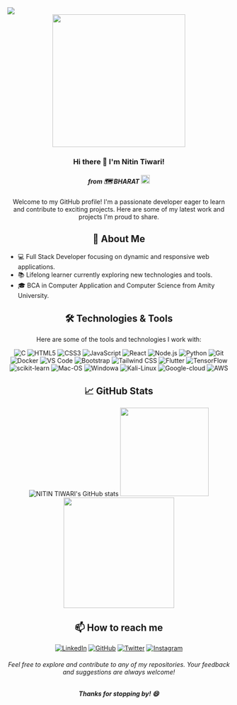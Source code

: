 

<!--
**thedarknight01/thedarknight01** is a ✨ _special_ ✨ repository because its `README.md` (this file) appears on your GitHub profile.

Here are some ideas to get you started:

- 🔭 I’m currently working on ...
- 🌱 I’m currently learning ...
- 👯 I’m looking to collaborate on ...
- 🤔 I’m looking for help with ...
- 💬 Ask me about ...
- 📫 How to reach me: ...
- 😄 Pronouns: ...
- ⚡ Fun fact: ...
-->

 <img src="https://visitor-badge.laobi.icu/badge?page_id=thedarknight01.thedarknight01&"  />
 
<div align="center">
<img src= "https://media.giphy.com/media/v1.Y2lkPTc5MGI3NjExZDBlenJtYTZiY3RucnM2ZzdjZ3F1dGFpY3JxcGM4eHVncjd0dHY5cCZlcD12MV9pbnRlcm5hbF9naWZfYnlfaWQmY3Q9Zw/2IudUHdI075HL02Pkk/giphy.gif" height="300px">
 
### Hi there 👋 I'm Nitin Tiwari!
##### from 🗺️ BHARAT <img src="https://media.giphy.com/media/v1.Y2lkPTc5MGI3NjExNnF1NGh2bTQ2OHB4c2w1ejkybDRnaXlwbjh2Zm1oYmliN203OWFuMCZlcD12MV9pbnRlcm5hbF9naWZfYnlfaWQmY3Q9cw/3ko3ZmwnSOpPmPkBsb/giphy.gif" height="20px" width="20px">

Welcome to my GitHub profile! I'm a passionate developer eager to learn and contribute to exciting projects. Here are some of my latest work and projects I'm proud to share.

## 🚀 About Me
<UL align="left">
<li>💻 Full Stack Developer focusing on dynamic and responsive web applications.</li>
<li> 📚 Lifelong learner currently exploring new technologies and tools.</li>
<li> 🎓 BCA in Computer Application and Computer Science from Amity University.</li>
</UL>

## 🛠️ Technologies & Tools

Here are some of the tools and technologies I work with:

![C](https://img.shields.io/badge/C-6B478E?style=flat-square&logo=c&logoColor=white) 
![HTML5](https://img.shields.io/badge/-HTML5-E34F26?style=flat-square&logo=html5&logoColor=white)
![CSS3](https://img.shields.io/badge/-CSS3-1572B6?style=flat-square&logo=css3)
![JavaScript](https://img.shields.io/badge/-JavaScript-F7DF1E?style=flat-square&logo=javascript&logoColor=black)
![React](https://img.shields.io/badge/-React-61DAFB?style=flat-square&logo=react&logoColor=black)
![Node.js](https://img.shields.io/badge/-Node.js-339933?style=flat-square&logo=node.js&logoColor=white)
![Python](https://img.shields.io/badge/-Python-3776AB?style=flat-square&logo=python&logoColor=white)
![Git](https://img.shields.io/badge/-Git-F05032?style=flat-square&logo=git&logoColor=white)
![Docker](https://img.shields.io/badge/-Docker-2496ED?style=flat-square&logo=docker&logoColor=white)
![VS Code](https://img.shields.io/badge/-VS%20Code-007ACC?style=flat-square&logo=visual-studio-code&logoColor=white)
![Bootstrap](https://img.shields.io/badge/-Bootstrap-563D7C?style=flat-square&logo=bootstrap&logoColor=white)
![Tailwind CSS](https://img.shields.io/badge/-Tailwind%20CSS-38B2AC?style=flat-square&logo=tailwind-css&logoColor=white)
![Flutter](https://img.shields.io/badge/-Flutter-02569B?style=flat-square&logo=flutter&logoColor=white)
![TensorFlow](https://img.shields.io/badge/-TensorFlow-FF6F00?style=flat-square&logo=tensorflow&logoColor=white)
![scikit-learn](https://img.shields.io/badge/-scikit--learn-F7931E?style=flat-square&logo=scikit-learn&logoColor=white)
![Mac-OS](https://img.shields.io/badge/MAC%20OS%20-949494?style=flat-square&logo=macos&logoColor=white)
![Windowa](https://img.shields.io/badge/Windows%20-1564B2?style=flat-square&logo=windows&logoColor=white) 
![Kali-Linux](https://img.shields.io/badge/Kali%20Linux%20%20-CB6651?style=flat-square&logo=kalilinux&logoColor=white)
![Google-cloud](https://img.shields.io/badge/Google%20Cloud%20-FFE084?style=flat-square&logo=google%20cloud&logoColor=white)
![AWS](https://img.shields.io/badge/AWS%20-E5C976?style=flat-square&logo=Amazon&logoColor=white)



## 📈 GitHub Stats
<div>

![NITIN TIWARI's GitHub stats](https://github-readme-stats.vercel.app/api?username=thedarknight01&show_icons=true&theme=radical)
<img src="https://github-readme-stats.vercel.app/api/top-langs?username=thedarknight01&show_icons=true&locale=en&layout=compact&theme=radical&disable_animations=true" height="200px"><br>
<img src="https://github-profile-trophy.vercel.app/?username=thedarknight01&row=2&column=3&theme=gruvbox" height="250px">
</div>

## 📫 How to reach me

[![LinkedIn](https://img.shields.io/badge/-LinkedIn-0077B5?style=flat-square&logo=linkedin&logoColor=white)](https://www.linkedin.com/in/nitin-tiwari4/) [![GitHub](https://img.shields.io/badge/-GitHub-181717?style=flat-square&logo=github&logoColor=white)](https://github.com/thedarknight01) [![Twitter](https://img.shields.io/badge/-Twitter-1DA1F2?style=flat-square&logo=twitter&logoColor=white)](https://x.com/kratos1051) [![Instagram](https://img.shields.io/badge/-Instagram-E4405F?style=flat-square&logo=instagram&logoColor=white)](https://www.instagram.com/skyy_sooon)


###### Feel free to explore and contribute to any of my repositories. Your feedback and suggestions are always welcome!

##### Thanks for stopping by! 😄
<div>

